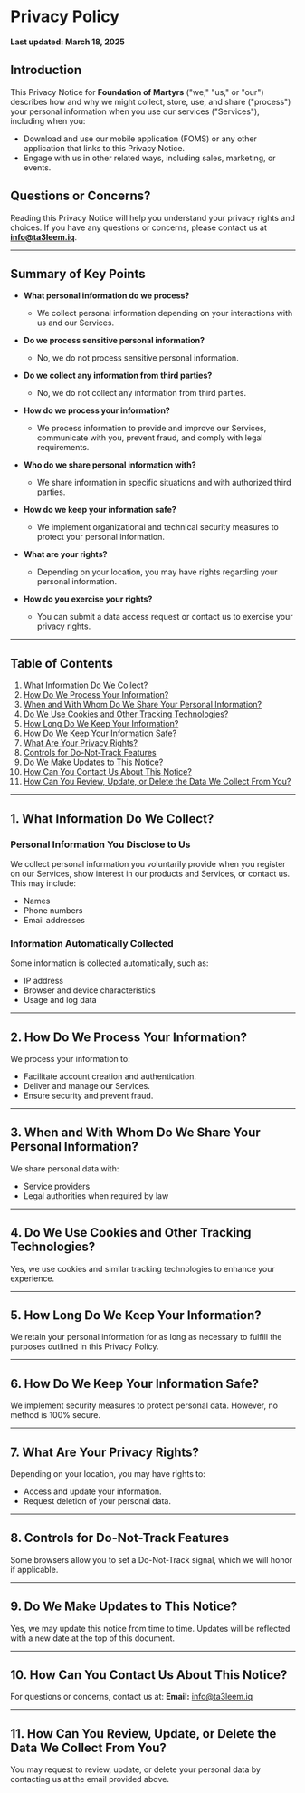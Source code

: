 
# Privacy Policy

**Last updated: March 18, 2025**

## Introduction
This Privacy Notice for **Foundation of Martyrs** ("we," "us," or "our") describes how and why we might collect, store, use, and share ("process") your personal information when you use our services ("Services"), including when you:
- Download and use our mobile application (FOMS) or any other application that links to this Privacy Notice.
- Engage with us in other related ways, including sales, marketing, or events.

## Questions or Concerns?
Reading this Privacy Notice will help you understand your privacy rights and choices. If you have any questions or concerns, please contact us at **info@ta3leem.iq**.

---

## Summary of Key Points

- **What personal information do we process?**
  - We collect personal information depending on your interactions with us and our Services.

- **Do we process sensitive personal information?**
  - No, we do not process sensitive personal information.

- **Do we collect any information from third parties?**
  - No, we do not collect any information from third parties.

- **How do we process your information?**
  - We process information to provide and improve our Services, communicate with you, prevent fraud, and comply with legal requirements.

- **Who do we share personal information with?**
  - We share information in specific situations and with authorized third parties.

- **How do we keep your information safe?**
  - We implement organizational and technical security measures to protect your personal information.

- **What are your rights?**
  - Depending on your location, you may have rights regarding your personal information.

- **How do you exercise your rights?**
  - You can submit a data access request or contact us to exercise your privacy rights.

---

## Table of Contents
1. [What Information Do We Collect?](#what-information-do-we-collect)
2. [How Do We Process Your Information?](#how-do-we-process-your-information)
3. [When and With Whom Do We Share Your Personal Information?](#when-and-with-whom-do-we-share-your-personal-information)
4. [Do We Use Cookies and Other Tracking Technologies?](#do-we-use-cookies-and-other-tracking-technologies)
5. [How Long Do We Keep Your Information?](#how-long-do-we-keep-your-information)
6. [How Do We Keep Your Information Safe?](#how-do-we-keep-your-information-safe)
7. [What Are Your Privacy Rights?](#what-are-your-privacy-rights)
8. [Controls for Do-Not-Track Features](#controls-for-do-not-track-features)
9. [Do We Make Updates to This Notice?](#do-we-make-updates-to-this-notice)
10. [How Can You Contact Us About This Notice?](#how-can-you-contact-us-about-this-notice)
11. [How Can You Review, Update, or Delete the Data We Collect From You?](#how-can-you-review-update-or-delete-the-data-we-collect-from-you)

---

## 1. What Information Do We Collect?

### Personal Information You Disclose to Us
We collect personal information you voluntarily provide when you register on our Services, show interest in our products and Services, or contact us. This may include:
- Names
- Phone numbers
- Email addresses

### Information Automatically Collected
Some information is collected automatically, such as:
- IP address
- Browser and device characteristics
- Usage and log data

---

## 2. How Do We Process Your Information?
We process your information to:
- Facilitate account creation and authentication.
- Deliver and manage our Services.
- Ensure security and prevent fraud.

---

## 3. When and With Whom Do We Share Your Personal Information?
We share personal data with:
- Service providers
- Legal authorities when required by law

---

## 4. Do We Use Cookies and Other Tracking Technologies?
Yes, we use cookies and similar tracking technologies to enhance your experience.

---

## 5. How Long Do We Keep Your Information?
We retain your personal information for as long as necessary to fulfill the purposes outlined in this Privacy Policy.

---

## 6. How Do We Keep Your Information Safe?
We implement security measures to protect personal data. However, no method is 100% secure.

---

## 7. What Are Your Privacy Rights?
Depending on your location, you may have rights to:
- Access and update your information.
- Request deletion of your personal data.

---

## 8. Controls for Do-Not-Track Features
Some browsers allow you to set a Do-Not-Track signal, which we will honor if applicable.

---

## 9. Do We Make Updates to This Notice?
Yes, we may update this notice from time to time. Updates will be reflected with a new date at the top of this document.

---

## 10. How Can You Contact Us About This Notice?
For questions or concerns, contact us at:
**Email:** info@ta3leem.iq

---

## 11. How Can You Review, Update, or Delete the Data We Collect From You?
You may request to review, update, or delete your personal data by contacting us at the email provided above.
